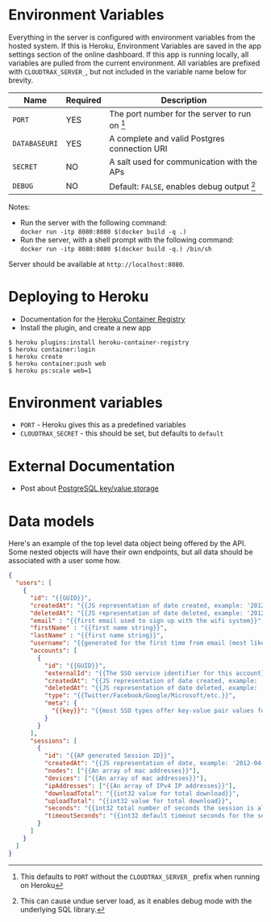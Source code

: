 # Environment Variables

Everything in the server is configured with environment variables from the
hosted system. If this is Heroku, Environment Variables are saved in the app
settings section of the online dashboard. If this app is running locally, all
variables are pulled from the current environment. All variables are prefixed
with `CLOUDTRAX_SERVER_`, but not included in the variable name below for
brevity.

| Name          | Required | Description                                      |
| ------------- | -------- | ------------------------------------------------ |
| `PORT`        | YES      | The port number for the server to run on [^1]    |
| `DATABASEURI` | YES      | A complete and valid Postgres connection URI     |
| `SECRET`      | NO       | A salt used for communication with the APs       |
| `DEBUG`       | NO       | Default: `FALSE`, enables debug output [^2]      |

Notes:
[^1]: This defaults to `PORT` without the `CLOUDTRAX_SERVER_` prefix when running on Heroku
[^2]: This can cause undue server load, as it enables debug mode with the underlying SQL library.

* Run the server with the following command:<br>
`docker run -itp 8080:8080 $(docker build -q .)`
* Run the server, with a shell prompt with the following command:<br>
`docker run -itp 8080:8080 $(docker build -q.) /bin/sh`

Server should be available at `http://localhost:8080`.

# Deploying to Heroku

* Documentation for the [Heroku Container Registry](https://devcenter.heroku.com/articles/container-registry-and-runtime)
* Install the plugin, and create a new app<br>
```
$ heroku plugins:install heroku-container-registry
$ heroku container:login
$ heroku create
$ heroku container:push web
$ heroku ps:scale web=1
```

# Environment variables

* `PORT` - Heroku gives this as a predefined variables
* `CLOUDTRAX_SECRET` - this should be set, but defaults to `default`

# External Documentation

* Post about [PostgreSQL key/value storage](http://blog.creapptives.com/post/14062057061/the-key-value-store-everyone-ignored-postgresql)


# Data models

Here's an example of the top level data object being offered by the API. Some
nested objects will have their own endpoints, but all data should be associated
with a user some how.

```json
{
  "users": [
    {
      "id": "{{GUID}}",
      "createdAt": "{{JS representation of date created, example: '2012-04-23T18:25:43.511Z'}}",
      "deletedAt": "{{JS representation of date deleted, example: '2012-04-23T18:25:43.511Z'}}",
      "email" : "{{first email used to sign up with the wifi system}}",
      "firstName" : "{{first name string}}",
      "lastName" : "{{first name string}}",
      "username": "{{generated for the first time from email (most likely)}}",
      "accounts": [
        {
          "id": "{{GUID}}",
          "externalId": "{{The SSO service identifier for this account}}",
          "createdAt": "{{JS representation of date created, example: '2012-04-23T18:25:43.511Z'}}",
          "deletedAt": "{{JS representation of date deleted, example: '2012-04-23T18:25:43.511Z'}}",
          "type": "{{Twitter/Facebook/Google/Microsoft/etc.}}",
          "meta": {
            "{{key}}": "{{most SSO types offer key-value pair values for account information, can be JSONP?}}"
          }
        }
      ],
      "sessions": [
        {
          "id": "{{AP generated Session ID}}",
          "createdAt": "{{JS representation of date, example: '2012-04-23T18:25:43.511Z'}}",
          "nodes": ["{{An array of mac addresses}}"],
          "devices": ["{{An array of mac addresses}}"],
          "ipAddresses": ["{{An array of IPv4 IP addresses}}"],
          "downloadTotal": "{{int32 value for total download}}",
          "uploadTotal": "{{int32 value for total download}}",
          "seconds": "{{int32 total number of seconds the session is alive for}}",
          "timeoutSeconds": "{{int32 default timeout seconds for the session}}"
        }
      ]
    }
  ]
}

```
